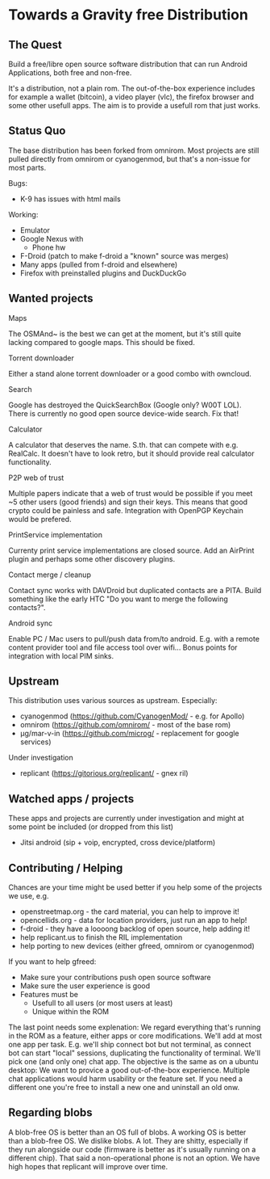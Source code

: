 Towards a Gravity free Distribution
===================================

The Quest
---------

Build a free/libre open source software distribution that can run Android
Applications, both free and non-free.

It's a distribution, not a plain rom. The out-of-the-box experience includes
for example a wallet (bitcoin), a video player (vlc), the firefox browser and
some other usefull apps. The aim is to provide a usefull rom that just works.

Status Quo
----------

The base distribution has been forked from omnirom. Most projects are still
pulled directly from omnirom or cyanogenmod, but that's a non-issue for most
parts.

Bugs:
- K-9 has issues with html mails

Working:
- Emulator
- Google Nexus with
  - Phone hw
- F-Droid (patch to make f-droid a "known" source was merges)
- Many apps (pulled from f-droid and elsewhere)
- Firefox with preinstalled plugins and DuckDuckGo

Wanted projects
---------------

Maps

The OSMAnd~ is the best we can get at the moment, but it's still quite lacking
compared to google maps. This should be fixed.

Torrent downloader

Either a stand alone torrent downloader or a good combo with owncloud.

Search

Google has destroyed the QuickSearchBox (Google only? W00T LOL). There is
currently no good open source device-wide search. Fix that!

Calculator

A calculator that deserves the name. S.th. that can compete with e.g.
RealCalc. It doesn't have to look retro, but it should provide real calculator
functionality.

P2P web of trust

Multiple papers indicate that a web of trust would be possible if you meet
~5 other users (good friends) and sign their keys. This means that good
crypto could be painless and safe. Integration with OpenPGP Keychain would
be prefered.

PrintService implementation

Currenty print service implementations are closed source. Add an AirPrint
plugin and perhaps some other discovery plugins.

Contact merge / cleanup

Contact sync works with DAVDroid but duplicated contacts are a PITA. Build
something like the early HTC "Do you want to merge the following contacts?".

Android sync

Enable PC / Mac users to pull/push data from/to android. E.g. with a remote
content provider tool and file access tool over wifi... Bonus points for
integration with local PIM sinks.

Upstream
--------

This distribution uses various sources as upstream. Especially:
- cyanogenmod (https://github.com/CyanogenMod/ - e.g. for Apollo)
- omnirom (https://github.com/omnirom/ - most of the base rom)
- µg/mar-v-in (https://github.com/microg/ - replacement for google services)

Under investigation
- replicant (https://gitorious.org/replicant/ - gnex ril)

Watched apps / projects
-----------------------

These apps and projects are currently under investigation and might at
some point be included (or dropped from this list)

- Jitsi android (sip + voip, encrypted, cross device/platform)

Contributing / Helping
----------------------

Chances are your time might be used better if you help some of the projects we
use, e.g.
- openstreetmap.org - the card material, you can help to improve it!
- opencellids.org - data for location providers, just run an app to help!
- f-droid - they have a loooong backlog of open source, help adding it!
- help replicant.us to finish the RIL implementation
- help porting to new devices (either gfreed, omnirom or cyanogenmod)

If you want to help gfreed:
- Make sure your contributions push open source software
- Make sure the user experience is good
- Features must be
  - Usefull to all users (or most users at least)
  - Unique within the ROM

The last point needs some explenation: We regard everything that's running
in the ROM as a feature, either apps or core modifications. We'll add at
most one app per task. E.g. we'll ship connect bot but not terminal, as
connect bot can start "local" sessions, duplicating the functionality of
terminal.
We'll pick one (and only one) chat app. The objective is the same as on a
ubuntu desktop: We want to provice a good out-of-the-box experience. Multiple
chat applications would harm usability or the feature set. If you need a
different one you're free to install a new one and uninstall an old onw.

Regarding blobs
---------------

A blob-free OS is better than an OS full of blobs. A working OS is better than
a blob-free OS.
We dislike blobs. A lot. They are shitty, especially if they run alongside
our code (firmware is better as it's usually running on a different chip).
That said a non-operational phone is not an option. We have high hopes that
replicant will improve over time.
